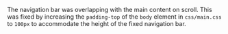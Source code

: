 The navigation bar was overlapping with the main content on scroll. This was fixed by increasing the `padding-top` of the `body` element in `css/main.css` to `100px` to accommodate the height of the fixed navigation bar.